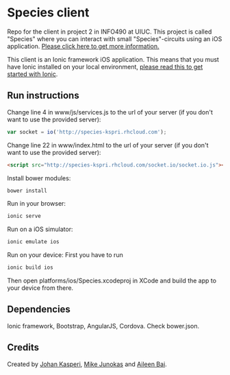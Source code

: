 # Species client
Repo for the client in project 2 in INFO490 at UIUC. This project is called "Species" where you can interact with small "Species"-circuits using an iOS application. [Please click here to get more information.](https://junokas.wordpress.com/intel-galileo-board-exploration-ii-audio-interactions-with-feedback-ecologies/)

This client is an Ionic framework iOS application. This means that you must have Ionic installed on your local environment, [please read this to get started with Ionic](http://ionicframework.com/getting-started/).

## Run instructions

Change line 4 in www/js/services.js to the url of your server (if you don't want to use the provided server):
```javascript
var socket = io('http://species-kspri.rhcloud.com');
```

Change line 22 in www/index.html to the url of your server (if you don't want to use the provided server):
```html
<script src="http://species-kspri.rhcloud.com/socket.io/socket.io.js"></script>
```

Install bower modules:
```bash
bower install
```

Run in your browser:
```bash
ionic serve
```

Run on a iOS simulator:
```bash
ionic emulate ios
```

Run on your device:
First you have to run
```bash
ionic build ios
```
Then open platforms/ios/Species.xcodeproj in XCode and build the app to your device from there.

## Dependencies
Ionic framework, Bootstrap, AngularJS, Cordova. Check bower.json.

## Credits
Created by [Johan Kasperi](http://kasperi.se), [Mike Junokas](https://junokas.wordpress.com) and [Aileen Bai](http://issuu.com/aileenbai/docs/aileen_bai_portfolio_05a83c8985e264).
